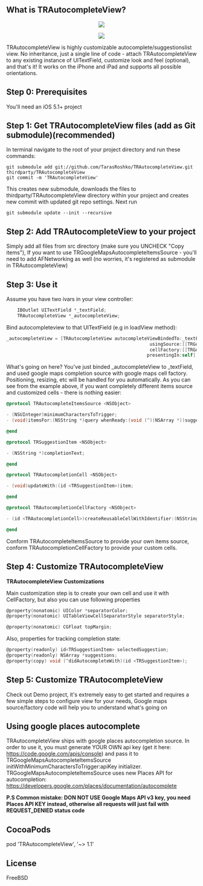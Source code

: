 What is TRAutocompleteView?
---------------------
<p align="center">
  <img src="/screenshots/iphone_portrait.png" />
</p>

<p align="center">
  <img src="/screenshots/ipad.png" />
</p>

TRAutocompleteView is highly customizable autocomplete/suggestionslist view. No inheritance, just a single line of code - attach TRAutocompleteView 
to any existing instance of UITextField, customize look and feel (optional), and that's it!
It works on the iPhone and iPad and supports all possible orientations.


Step 0: Prerequisites
---------------------
You'll need an iOS 5.1+ project


Step 1: Get TRAutocompleteView files (add as Git submodule)(recommended)
----------------
In terminal navigate to the root of your project directory and run these commands:

    git submodule add git://github.com/TarasRoshko/TRAutocompleteView.git thirdparty/TRAutocompleteView
    git commit -m 'TRAutocompleteView'

This creates new submodule, downloads the files to thirdparty/TRAutocompleteView directory within your project and creates new commit with updated git repo settings.
Next run

    git submodule update --init --recursive


Step 2: Add TRAutocompleteView to your project
------------------------------------

Simply add all files from src directory (make sure you UNCHECK "Copy items"),
If you want to use TRGoogleMapsAutocompleteItemsSource - you'll need to add AFNetworking as well (no worries, it's registered as submodule in TRAutocompleteView)


Step 3: Use it
------------------------

Assume you have two ivars in your view controller:

````objective-c
    IBOutlet UITextField *_textField;
    TRAutocompleteView *_autocompleteView;
````

Bind autocompleteview to that UITextField (e.g in loadView method):

````objective-c
_autocompleteView = [TRAutocompleteView autocompleteViewBindedTo:_textField
                                                     usingSource:[[TRGoogleMapsAutocompleteItemsSource alloc] initWithMinimumCharactersToTrigger:2 apiKey:@"INSERT_YOUR_PLACES_API_KEY_HERE"]
                                                     cellFactory:[[TRGoogleMapsAutocompletionCellFactory alloc] initWithCellForegroundColor:[UIColor lightGrayColor] fontSize:14]
                                                    presentingIn:self];
````

What's going on here?
You've just binded _autocompleteView to _textField, and used google maps completion source with google maps cell factory. Positioning, resizing, etc will be handled for you automatically.
As you can see from the example above, if you want completely different items source and customized cells - there is nothing easier:
````objective-c
@protocol TRAutocompleteItemsSource <NSObject>

- (NSUInteger)minimumCharactersToTrigger;
- (void)itemsFor:(NSString *)query whenReady:(void (^)(NSArray *))suggestionsReady;

@end

@protocol TRSuggestionItem <NSObject>

- (NSString *)completionText;

@end

@protocol TRAutocompletionCell <NSObject>

- (void)updateWith:(id <TRSuggestionItem>)item;

@end

@protocol TRAutocompletionCellFactory <NSObject>

- (id <TRAutocompletionCell>)createReusableCellWithIdentifier:(NSString *)identifier;

@end

````

Conform TRAutocompleteItemsSource to provide your own items source, conform TRAutocompletionCellFactory to provide your custom cells.

Step 4: Customize TRAutocompleteView
------------------------
  
**TRAutocompleteView Customizations**

Main customization step is to create your own cell and use it with CellFactory, but also you can use following properties

````objective-c
@property(nonatomic) UIColor *separatorColor;
@property(nonatomic) UITableViewCellSeparatorStyle separatorStyle;

@property(nonatomic) CGFloat topMargin;
````

Also, properties for tracking completion state:

````objective-c
@property(readonly) id<TRSuggestionItem> selectedSuggestion;
@property(readonly) NSArray *suggestions;
@property(copy) void (^didAutocompleteWith)(id <TRSuggestionItem>);
````

Step 5: Customize TRAutocompleteView
------------------------
Check out Demo project, it's extremely easy to get started and requires a few simple steps to configure view for your needs,
Google maps source/factory code will help you to understand what's going on

Using google places autocomplete
------------------------
TRAutocompleteView ships with google places autocompletion source. In order to use it, you must generate YOUR OWN api key (get it here: https://code.google.com/apis/console)
and pass it to TRGoogleMapsAutocompleteItemsSource initWithMinimumCharactersToTrigger:apiKey initializer.
TRGoogleMapsAutocompleteItemsSource uses new Places API for autocompletion: https://developers.google.com/places/documentation/autocomplete 

**P.S Common mistake: DON NOT USE Google Maps API v3 key, 
you need Places API KEY instead, otherwise all requests will just fail with REQUEST_DENIED status code**

CocoaPods
------------------------
pod 'TRAutocompleteView',       '~> 1.1'

License
------------------------
FreeBSD

